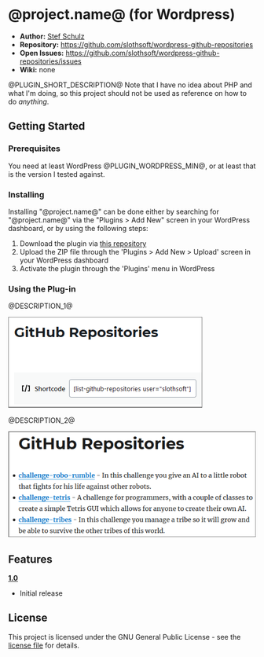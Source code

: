 #  @project.name@ (for Wordpress)

- **Author:** [Stef Schulz](mailto:s.schulz@slothsoft.de)
- **Repository:** <https://github.com/slothsoft/wordpress-github-repositories>
- **Open Issues:** <https://github.com/slothsoft/wordpress-github-repositories/issues>
- **Wiki:** none

@PLUGIN_SHORT_DESCRIPTION@ Note that I have no idea about PHP and what I'm doing, so this project should not be used as reference on how to do _anything_.



## Getting Started

### Prerequisites

You need at least WordPress @PLUGIN_WORDPRESS_MIN@, or at least that is the version I tested against.




### Installing

Installing "@project.name@" can be done either by searching for "@project.name@" via the "Plugins > Add New" screen in your WordPress dashboard, or by using the following steps:

1. Download the plugin via [this repository](https://raw.githubusercontent.com/slothsoft/wordpress-github-repositories/master/release/github-repositories-1.0.0.zip)
1. Upload the ZIP file through the 'Plugins > Add New > Upload' screen in your WordPress dashboard
1. Activate the plugin through the 'Plugins' menu in WordPress



### Using the Plug-in

@DESCRIPTION_1@

![@SCREENSHOT_1@](https://raw.githubusercontent.com/slothsoft/wordpress-github-repositories/master/readme/list-repositories-edit.png)

@DESCRIPTION_2@

![@SCREENSHOT_2@](https://raw.githubusercontent.com/slothsoft/wordpress-github-repositories/master/readme/list-repositories-result.png)
     
     

##  Features


**[1.0](https://github.com/slothsoft/wordpress-github-repositories/milestone/1?closed=1)**

* Initial release



## License

This project is licensed under the GNU General Public License - see the [license file](https://github.com/slothsoft/wordpress-github-repositories/blob/master/LICENSE) for details.
